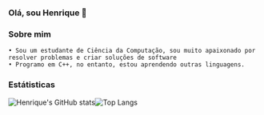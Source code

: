 ### Olá, sou Henrique 👋
### Sobre mim
    • Sou um estudante de Ciência da Computação, sou muito apaixonado por resolver problemas e criar soluções de software
    • Programo em C++, no entanto, estou aprendendo outras linguagens. 


### Estátisticas

![Henrique's GitHub stats](https://github-readme-stats.vercel.app/api?username=itzhendo&show_icons=true&theme=tokyonight)![Top Langs](https://github-readme-stats.vercel.app/api/top-langs/?username=itzhendo&layout=compact)
